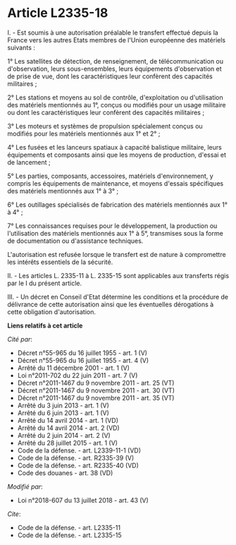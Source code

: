 # Article L2335-18

I. - Est soumis à une autorisation préalable le transfert effectué depuis la France vers les autres Etats membres de l'Union
européenne des matériels suivants :

1° Les satellites de détection, de renseignement, de télécommunication ou d'observation, leurs sous-ensembles, leurs
équipements d'observation et de prise de vue, dont les caractéristiques leur confèrent des capacités militaires ;

2° Les stations et moyens au sol de contrôle, d'exploitation ou d'utilisation des matériels mentionnés au 1°, conçus ou
modifiés pour un usage militaire ou dont les caractéristiques leur confèrent des capacités militaires ;

3° Les moteurs et systèmes de propulsion spécialement conçus ou modifiés pour les matériels mentionnés aux 1° et 2° ;

4° Les fusées et les lanceurs spatiaux à capacité balistique militaire, leurs équipements et composants ainsi que les moyens
de production, d'essai et de lancement ;

5° Les parties, composants, accessoires, matériels d'environnement, y compris les équipements de maintenance, et moyens
d'essais spécifiques des matériels mentionnés aux 1° à 3° ;

6° Les outillages spécialisés de fabrication des matériels mentionnés aux 1° à 4° ;

7° Les connaissances requises pour le développement, la production ou l'utilisation des matériels mentionnés aux 1° à 5°,
transmises sous la forme de documentation ou d'assistance techniques.

L'autorisation est refusée lorsque le transfert est de nature à compromettre les intérêts essentiels de la sécurité.

II. - Les articles L. 2335-11 à L. 2335-15 sont applicables aux transferts régis par le I du présent article.

III. - Un décret en Conseil d'Etat détermine les conditions et la procédure de délivrance de cette autorisation ainsi que les
éventuelles dérogations à cette obligation d'autorisation.

**Liens relatifs à cet article**

_Cité par_:

  - Décret n°55-965 du 16 juillet 1955 - art. 1 (V)
  - Décret n°55-965 du 16 juillet 1955 - art. 4 (V)
  - Arrêté du 11 décembre 2001 - art. 1 (V)
  - Loi n°2011-702 du 22 juin 2011 - art. 7 (V)
  - Décret n°2011-1467 du 9 novembre 2011 - art. 25 (VT)
  - Décret n°2011-1467 du 9 novembre 2011 - art. 30 (VT)
  - Décret n°2011-1467 du 9 novembre 2011 - art. 35 (VT)
  - Arrêté du 3 juin 2013 - art. 1 (V)
  - Arrêté du 6 juin 2013 - art. 1 (V)
  - Arrêté du 14 avril 2014 - art. 1 (VD)
  - Arrêté du 14 avril 2014 - art. 2 (VD)
  - Arrêté du 2 juin 2014 - art. 2 (V)
  - Arrêté du 28 juillet 2015 - art. 1 (V)
  - Code de la défense. - art. L2339-11-1 (VD)
  - Code de la défense. - art. R2335-39 (V)
  - Code de la défense. - art. R2335-40 (VD)
  - Code des douanes - art. 38 (VD)

_Modifié par_:

  - Loi n°2018-607 du 13 juillet 2018 - art. 43 (V)

_Cite_:

  - Code de la défense. - art. L2335-11
  - Code de la défense. - art. L2335-15
